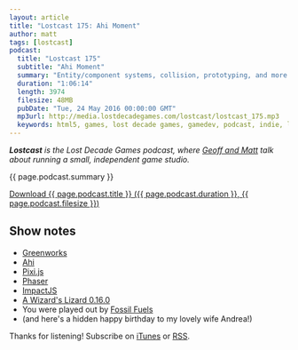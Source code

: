 ```yaml
---
layout: article
title: "Lostcast 175: Ahi Moment"
author: matt
tags: [lostcast]
podcast:
  title: "Lostcast 175"
  subtitle: "Ahi Moment"
  summary: "Entity/component systems, collision, prototyping, and more."
  duration: "1:06:14"
  length: 3974
  filesize: 48MB
  pubDate: "Tue, 24 May 2016 00:00:00 GMT"
  mp3url: http://media.lostdecadegames.com/lostcast/lostcast_175.mp3
  keywords: html5, games, lost decade games, gamedev, podcast, indie, lostcast
---
```

_**Lostcast** is the Lost Decade Games podcast, where [Geoff and Matt](/about/) talk about running a small, independent game studio._

{{ page.podcast.summary }}

<a class="download-podcast" href="{{ page.podcast.mp3url }}">
	Download {{ page.podcast.title }} ({{ page.podcast.duration }}, {{ page.podcast.filesize }})
</a>

## Show notes

* [Greenworks](https://github.com/greenheartgames/greenworks)
* [Ahi](https://github.com/geoffb/ahi)
* [Pixi.js](http://www.pixijs.com/)
* [Phaser](http://phaser.io/)
* [ImpactJS](http://impactjs.com/)
* [A Wizard's Lizard 0.16.0](http://steamcommunity.com/games/373470/announcements/detail/833542562191986323)
* You were played out by [Fossil Fuels](http://music.gamechops.com/track/fossil-fuels-sonic-the-hedgehog-2-oil-ocean-zone)
* (and here's a hidden happy birthday to my lovely wife Andrea!)

Thanks for listening! Subscribe on [iTunes](http://itunes.apple.com/us/podcast/lostcast/id481950724) or [RSS](/lostcast.xml).
